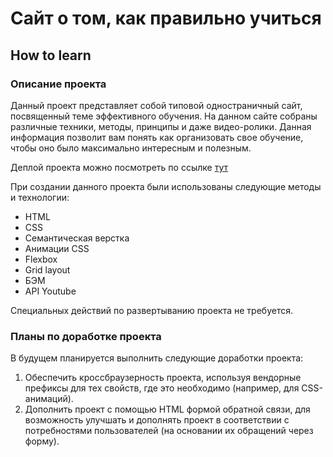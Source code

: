 # Сайт о том, как правильно учиться
## How to learn

### Описание проекта
  Данный проект представляет собой типовой одностраничный сайт, посвященный теме эффективного
  обучения. На данном сайте собраны различные техники, методы, принципы и  даже видео-ролики.
  Данная информация позволит вам понять как организовать свое обучение, чтобы оно было максимально
  интересным и полезным.
  
  Деплой проекта можно посмотреть по ссылке [тут](https://marinicheva.github.io/how-to-learn/)

  При создании данного проекта были использованы следующие методы и технологии:
  * HTML
  * CSS
  * Семантическая верстка
  * Анимации CSS
  * Flexbox
  * Grid layout
  * БЭМ
  * API Youtube
  
  Специальных действий по развертыванию проекта не требуется.

### Планы по доработке проекта
   В будущем планируется выполнить следующие доработки проекта:
   1. Обеспечить кроссбраузерность проекта, используя вендорные префиксы для тех свойств, где это
   необходимо (например, для CSS-анимаций).
   2. Дополнить проект с помощью HTML формой обратной связи, для возможность улучшать и дополнять
   проект в соответствии с потребностями пользователей (на основании  их обращений через форму).

